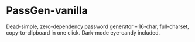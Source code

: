 # PassGen-vanilla
Dead-simple, zero-dependency password generator – 16-char, full-charset, copy-to-clipboard in one click. Dark-mode eye-candy included.
